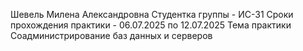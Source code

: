 Шевель Милена Александровна
Студентка группы - ИС-31
Сроки прохождения практики - 06.07.2025 по 12.07.2025
Тема практики Соадминистрирование баз данных и серверов
